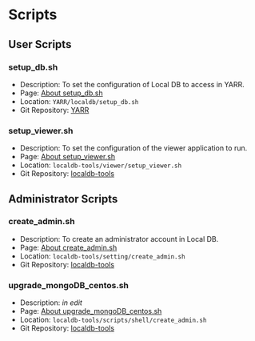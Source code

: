 # Scripts

## User Scripts

### setup_db.sh

- Description: To set the configuration of Local DB to access in YARR.
- Page: [About setup_db.sh](setup-db.md)
- Location: `YARR/localdb/setup_db.sh`
- Git Repository: [YARR](https://gitlab.cern.ch/YARR/YARR)

### setup_viewer.sh

- Description: To set the configuration of the viewer application to run.
- Page: [About setup_viewer.sh](setup-viewer.md)
- Location: `localdb-tools/viewer/setup_viewer.sh`
- Git Repository: [localdb-tools](https://gitlab.cern.ch/YARR/localdb-tools)

## Administrator Scripts

### create_admin.sh

- Description: To create an administrator account in Local DB.
- Page: [About create_admin.sh](create_admin.md)
- Location: `localdb-tools/setting/create_admin.sh`
- Git Repository: [localdb-tools](https://gitlab.cern.ch/YARR/localdb-tools)

### upgrade_mongoDB_centos.sh

- Description: _in edit_
- Page: [About upgrade_mongoDB_centos.sh](upgrade_mongodb_centos.md)
- Location: `localdb-tools/scripts/shell/create_admin.sh`
- Git Repository: [localdb-tools](https://gitlab.cern.ch/YARR/localdb-tools)
